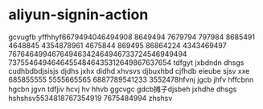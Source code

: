 # aliyun-signin-action
gcvugfb
yffhhyf6679494046494908 8649494 
7679794
797984 8685491 4648845 4354878961
4675844
869495 86864224 4343469497 76764649946764946342464946733724546949494
73755464946464554846435312649867637654
tdfgyt
jxbdndn dhsgs
cudhbdbdjsisjs djdhs
jxhx didhd
xhvsvs djbuxhbd cjfhdb eieube sjsv xxe
685855555
5555665565
6887789541233
3552478hfvnj
jgcb jhfv hffcbnn hgcbn jgvn
tdfjiv hcvj hv hhvb ggcvgc gdcb摊子djsbeh
jxhdhe dhsgs
hshshsv5534818767354919
7675484994 zhshsv
